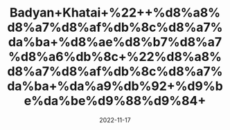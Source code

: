 ---
title: 'Badyan+Khatai+%22++%d8%a8%d8%a7%d8%af%db%8c%d8%a7%da%ba+%d8%ae%d8%b7%d8%a7%d8%a6%db%8c+%22%d8%a8%d8%a7%d8%af%db%8c%d8%a7%da%ba+%da%a9%db%92+%d9%be%da%be%d9%88%d9%84+'
date: '2022-11-17' 
metatag: '' 
inventory: '0' 
draft: false 
# meta description 
shortDescripton: '%22Star+Anise%22+It+has+anti-fungal%2c+antibacterial+and+anti-inflammatory+properties+and+may+fight+stomach+ulcers%2c+keep+blood+sugar+levels+in+check+and+reduce+symptoms+of+depression+and+menopause.'
description: 'Spices+%d9%85%d8%b5%d8%a7%d9%84%d8%ad%db%92'
longdescription: ''
tags: ''
brand: ''
subCategory: ''
unit: '50 gm-Pk'
sellCount: '0'
featured: True
# product Price
price: '150.0'
# Product Short Description
shortDescription: '%22Star+Anise%22+It+has+anti-fungal%2c+antibacterial+and+anti-inflammatory+properties+and+may+fight+stomach+ulcers%2c+keep+blood+sugar+levels+in+check+and+reduce+symptoms+of+depression+and+menopause.'
productID: 'B58F1A0B-212A-ED11-9968-005056B3A416'
type: 'products'
category: 'Spices+%d9%85%d8%b5%d8%a7%d9%84%d8%ad%db%92' 
thumnailproduct: 'https://eraconnect.blob.core.windows.net/product-images/aminsaddiquidawakhana/B58F1A0B-212A-ED11-9968-005056B3A416.webp' 
images:
  - image: 'https://eraconnect.blob.core.windows.net/product-images/aminsaddiquidawakhana/B58F1A0B-212A-ED11-9968-005056B3A416.webp'  
Variants:
---